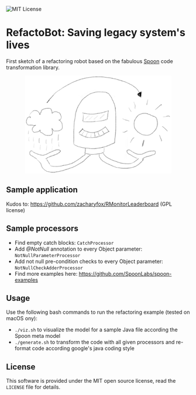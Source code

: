 ![MIT License](https://img.shields.io/badge/license-MIT%20License-blue.svg)

# RefactoBot: Saving legacy system's lives

First sketch of a refactoring robot based on the fabulous [Spoon](http://spoon.gforge.inria.fr) code transformation library.

<p align="center"><img src="refactobot.png" alt="RefactoBot" width="400" border="0" /></p>

## Sample application

Kudos to: https://github.com/zacharyfox/RMonitorLeaderboard (GPL license)

## Sample processors

 * Find empty catch blocks: `CatchProcessor`
 * Add _@NotNull_ annotation to every Object parameter: `NotNullParameterProcessor`
 * Add not null pre-condition checks to every Object parameter: `NotNullCheckAdderProcessor`
 * Find more examples here: https://github.com/SpoonLabs/spoon-examples
 
## Usage

Use the following bash commands to run the refactoring example (tested on macOS ony):

 * `./viz.sh` to visualize the model for a sample Java file according the Spoon meta model
 * `./generate.sh` to transform the code with all given processors and re-format code according google's java coding style 

## License

This software is provided under the MIT open source license, read the `LICENSE` file for details.
